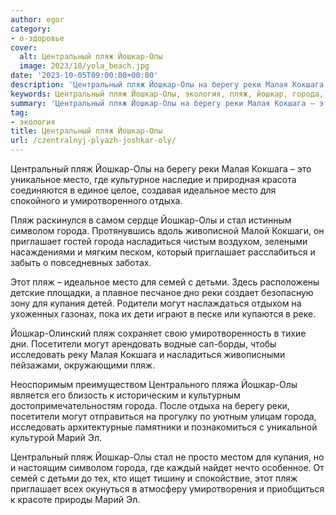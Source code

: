 ```yaml
---
author: egor
category:
- о-здоровье
cover:
  alt: Центральный пляж Йошкар-Олы
  image: 2023/10/yola_beach.jpg
date: '2023-10-05T09:00:00+00:00'
description: 'Центральный пляж Йошкар-Олы на берегу реки Малая Кокшага – это уникальное место, где культурное наследие и природная красота соединяются в единое целое,...'
keywords: Центральный пляж Йошкар-Олы, экология, пляж, йошкар, города, олы, реки, место, приглашает, могут, центральный, берегу, малая, кокшага, идеальное, отдыха, стал
summary: 'Центральный пляж Йошкар-Олы на берегу реки Малая Кокшага – это уникальное место, где культурное наследие и природная красота соединяются в единое целое,...'
tag:
- экология
title: Центральный пляж Йошкар-Олы
url: /czentralnyj-plyazh-joshkar-oly/
---
```


Центральный пляж Йошкар-Олы на берегу реки Малая Кокшага – это уникальное место, где культурное наследие и природная красота соединяются в единое целое, создавая идеальное место для спокойного и умиротворенного отдыха.

Пляж раскинулся в самом сердце Йошкар-Олы и стал истинным символом города. Протянувшись вдоль живописной Малой Кокшаги, он приглашает гостей города насладиться чистым воздухом, зелеными насаждениями и мягким песком, который приглашает расслабиться и забыть о повседневных заботах.

Этот пляж – идеальное место для семей с детьми. Здесь расположены детские площадки, а плавное песчаное дно реки создает безопасную зону для купания детей. Родители могут наслаждаться отдыхом на ухоженных газонах, пока их дети играют в песке или купаются в реке.

Йошкар-Олинский пляж сохраняет свою умиротворенность в тихие дни. Посетители могут арендовать водные сап-борды, чтобы исследовать реку Малая Кокшага и насладиться живописными пейзажами, окружающими пляж.

Неоспоримым преимуществом Центрального пляжа Йошкар-Олы является его близость к историческим и культурным достопримечательностям города. После отдыха на берегу реки, посетители могут отправиться на прогулку по уютным улицам города, исследовать архитектурные памятники и познакомиться с уникальной культурой Марий Эл.

Центральный пляж Йошкар-Олы стал не просто местом для купания, но и настоящим символом города, где каждый найдет нечто особенное. От семей с детьми до тех, кто ищет тишину и спокойствие, этот пляж приглашает всех окунуться в атмосферу умиротворения и приобщиться к красоте природы Марий Эл.